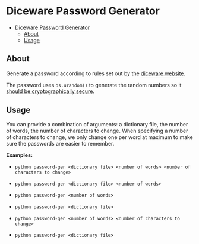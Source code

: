 # Diceware Password Generator
- [Diceware Password Generator](#diceware-password-generator)
  - [About](#about)
  - [Usage](#usage)

## About

Generate a password according to rules set out by the [diceware website](https://theworld.com/~reinhold/diceware.html).

The password uses `os.urandom()` to generate the random numbers so it [should be cryptographically secure](https://realpython.com/lessons/cryptographically-secure-random-data-python/).

## Usage

You can provide a combination of arguments: a dictionary file, the number of words, the number of characters to change. When specifying a number of characters to change, we only change one per word at maximum to make sure the passwords are easier to remember.

**Examples:**

* `python password-gen <dictionary file> <number of words> <number of characters to change>`

* `python password-gen <dictionary file> <number of words>`

* `python password-gen <number of words>`

* `python password-gen <dictionary file>`
  
* `python password-gen <number of words> <number of characters to change>`

* `python password-gen <dictionary file>`
  